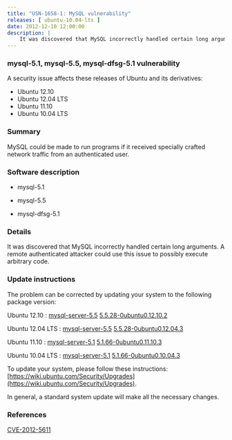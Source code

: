 ```yaml
---
title: "USN-1658-1: MySQL vulnerability"
releases: [ ubuntu-10.04-lts ]
date: 2012-12-10 12:00:00
description: |
    It was discovered that MySQL incorrectly handled certain long arguments. A remote authenticated attacker could use this issue to possibly execute arbitrary code. 
--- 
```

 
### mysql-5.1, mysql-5.5, mysql-dfsg-5.1 vulnerability

A security issue affects these releases of Ubuntu and its derivatives:

* Ubuntu 12.10
* Ubuntu 12.04 LTS
* Ubuntu 11.10
* Ubuntu 10.04 LTS

### Summary

MySQL could be made to run programs if it received specially crafted network traffic from an authenticated user.

### Software description

* mysql-5.1 

* mysql-5.5 

* mysql-dfsg-5.1 

### Details

It was discovered that MySQL incorrectly handled certain long arguments. A remote authenticated attacker could use this issue to possibly execute arbitrary code. 

### Update instructions

The problem can be corrected by updating your system to the following package version:

Ubuntu 12.10
 : [mysql-server-5.5](https://launchpad.net/ubuntu/+source/mysql-5.5) <span> [5.5.28-0ubuntu0.12.10.2](https://launchpad.net/ubuntu/+source/mysql-5.5/5.5.28-0ubuntu0.12.10.2) </span> 

Ubuntu 12.04 LTS
 : [mysql-server-5.5](https://launchpad.net/ubuntu/+source/mysql-5.5) <span> [5.5.28-0ubuntu0.12.04.3](https://launchpad.net/ubuntu/+source/mysql-5.5/5.5.28-0ubuntu0.12.04.3) </span> 

Ubuntu 11.10
 : [mysql-server-5.1](https://launchpad.net/ubuntu/+source/mysql-5.1) <span> [5.1.66-0ubuntu0.11.10.3](https://launchpad.net/ubuntu/+source/mysql-5.1/5.1.66-0ubuntu0.11.10.3) </span> 

Ubuntu 10.04 LTS
 : [mysql-server-5.1](https://launchpad.net/ubuntu/+source/mysql-dfsg-5.1) <span> [5.1.66-0ubuntu0.10.04.3](https://launchpad.net/ubuntu/+source/mysql-dfsg-5.1/5.1.66-0ubuntu0.10.04.3) </span> 

To update your system, please follow these instructions: [https://wiki.ubuntu.com/Security/Upgrades](https://wiki.ubuntu.com/Security/Upgrades).

In general, a standard system update will make all the necessary changes. 

### References

 [CVE-2012-5611](http://people.ubuntu.com/~ubuntu-security/cve/CVE-2012-5611)
 
